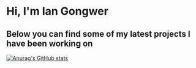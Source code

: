 # Hi, I'm Ian Gongwer
## Below you can find some of my latest projects I have been working on

[![Anurag's GitHub stats](https://github-readme-stats.vercel.app/api?username=iangongwer)](https://github.com/anuraghazra/github-readme-stats)
